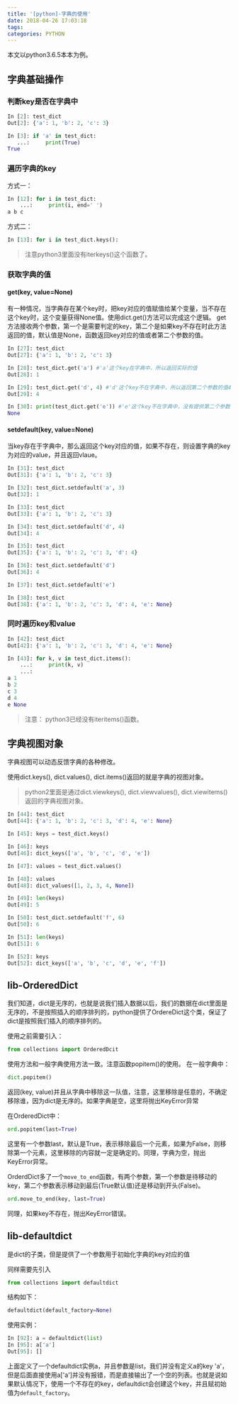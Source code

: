 ```yaml
---
title: '[python]-字典的使用'
date: 2018-04-26 17:03:18
tags:
categories: PYTHON
---
```


本文以python3.6.5本本为例。

<!--more-->

## 字典基础操作

### 判断key是否在字典中

``` python
In [2]: test_dict
Out[2]: {'a': 1, 'b': 2, 'c': 3}

In [3]: if 'a' in test_dict:
   ...:     print(True)
True
```

### 遍历字典的key

方式一：
``` python
In [12]: for i in test_dict:
    ...:     print(i, end=' ')
a b c
```

方式二：
``` python
In [13]: for i in test_dict.keys():
```

> 注意python3里面没有iterkeys()这个函数了。

### 获取字典的值

#### get(key, value=None)

有一种情况，当字典存在某个key时，把key对应的值赋值给某个变量，当不存在这个key时，这个变量获得None值。使用dict.get()方法可以完成这个逻辑。
get方法接收两个参数，第一个是需要判定的key，第二个是如果key不存在时此方法返回的值，默认值是None，函数返回key对应的值或者第二个参数的值。

``` python
In [27]: test_dict
Out[27]: {'a': 1, 'b': 2, 'c': 3}

In [28]: test_dict.get('a') #'a'这个key在字典中，所以返回实际的值
Out[28]: 1

In [29]: test_dict.get('d', 4) #'d'这个key不在字典中，所以返回第二个参数的值4
Out[29]: 4

In [30]: print(test_dict.get('e')) #'e'这个key不在字典中，没有提供第二个参数，返回None
None
```

#### setdefault(key, value=None)

当key存在于字典中，那么返回这个key对应的值，如果不存在，则设置字典的key为对应的value，并且返回vlaue。

``` python
In [31]: test_dict
Out[31]: {'a': 1, 'b': 2, 'c': 3}

In [32]: test_dict.setdefault('a', 3)
Out[32]: 1

In [33]: test_dict
Out[33]: {'a': 1, 'b': 2, 'c': 3}

In [34]: test_dict.setdefault('d', 4)
Out[34]: 4

In [35]: test_dict
Out[35]: {'a': 1, 'b': 2, 'c': 3, 'd': 4}

In [36]: test_dict.setdefault('d')
Out[36]: 4

In [37]: test_dict.setdefault('e')

In [38]: test_dict
Out[38]: {'a': 1, 'b': 2, 'c': 3, 'd': 4, 'e': None}
```

### 同时遍历key和value

``` python
In [42]: test_dict
Out[42]: {'a': 1, 'b': 2, 'c': 3, 'd': 4, 'e': None}

In [43]: for k, v in test_dict.items():
    ...:     print(k, v)
    ...:
a 1
b 2
c 3
d 4
e None
```

> 注意： python3已经没有iteritems()函数。

## 字典视图对象

字典视图可以动态反馈字典的各种修改。

使用dict.keys(), dict.values(), dict.items()返回的就是字典的视图对象。

> python2里面是通过dict.viewkeys(), dict.viewvalues(), dict.viewitems()返回的字典视图对象。

``` python
In [44]: test_dict
Out[44]: {'a': 1, 'b': 2, 'c': 3, 'd': 4, 'e': None}

In [45]: keys = test_dict.keys()

In [46]: keys
Out[46]: dict_keys(['a', 'b', 'c', 'd', 'e'])

In [47]: values = test_dict.values()

In [48]: values
Out[48]: dict_values([1, 2, 3, 4, None])

In [49]: len(keys)
Out[49]: 5

In [50]: test_dict.setdefault('f', 6)
Out[50]: 6

In [51]: len(keys)
Out[51]: 6

In [52]: keys
Out[52]: dict_keys(['a', 'b', 'c', 'd', 'e', 'f'])
```

## lib-OrderedDict

我们知道，dict是无序的，也就是说我们插入数据以后，我们的数据在dict里面是无序的，不是按照插入的顺序排列的，python提供了OrdereDict这个类，保证了dict是按照我们插入的顺序排列的。

使用之前需要引入：
``` python
from collections import OrderedDcit
```
使用方法和一般字典使用方法一致。注意函数popitem()的使用。
在一般字典中：
``` python
dict.popitem()
```
返回(key, value)并且从字典中移除这一队值，注意，这里移除是任意的，不确定移除谁，因为dict是无序的。如果字典是空，这里将抛出KeyError异常

在OrderedDict中：
``` python
ord.popitem(last=True)
```
这里有一个参数last，默认是True，表示移除最后一个元素，如果为False，则移除第一个元素，这里移除的内容就一定是确定的。同理，字典为空，抛出KeyError异常。

OrderdDict多了一个`move_to_end`函数，有两个参数，第一个参数是待移动的key，第二个参数表示移动到最后(True默认值)还是移动到开头(False)。

``` python
ord.move_to_end(key, last=True)
```

同理，如果key不存在，抛出KeyError错误。

## lib-defaultdict

是dict的子类，但是提供了一个参数用于初始化字典的key对应的值

同样需要先引入
``` python
from collections import defaultdict
```

结构如下：
``` python
defaultdict(default_factory=None)
```

使用实例：
``` python
In [92]: a = defaultdict(list)
In [95]: a['a']
Out[95]: []
```
上面定义了一个defaultdict实例a，并且参数是list，我们并没有定义a的key 'a'，但是后面直接使用a['a']并没有报错，而是直接输出了一个空的列表。也就是说如果默认情况下，使用一个不存在的key，defaultdict会创建这个key，并且赋初始值为`default_factory`。
